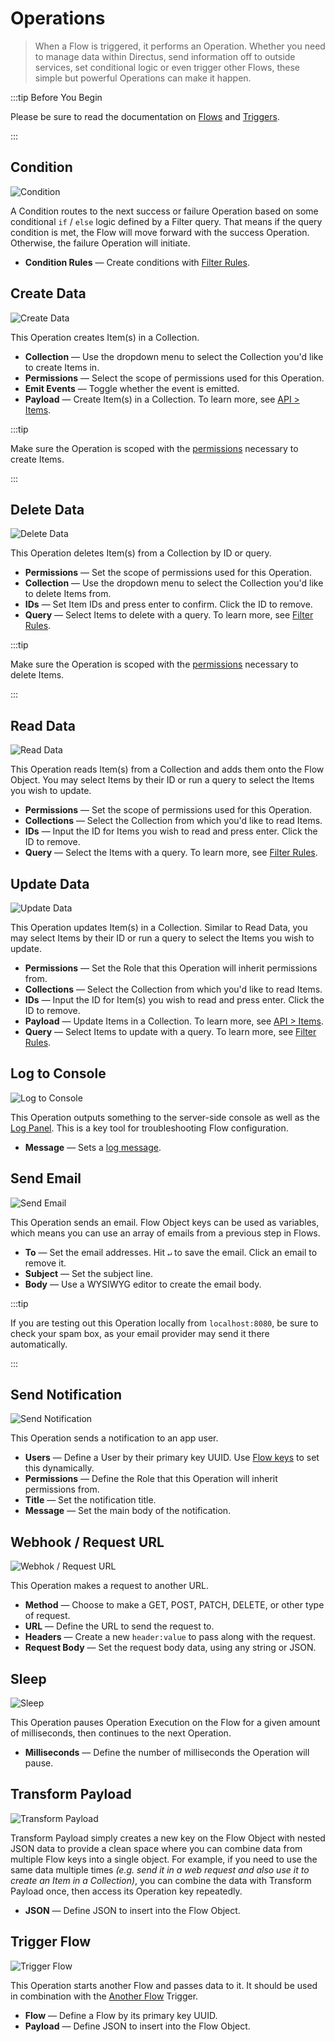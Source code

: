# Operations

> When a Flow is triggered, it performs an Operation. Whether you need to manage data within Directus, send information
> off to outside services, set conditional logic or even trigger other Flows, these simple but powerful Operations can
> make it happen.

:::tip Before You Begin

Please be sure to read the documentation on [Flows](/configuration/flows) and [Triggers](/configuration/flows/triggers).

:::

## Condition

![Condition](https://cdn.directus.io/docs/v9/configuration/flows/operations/operations-20220603A/condition-20220603A.webp)

A Condition routes to the next success or failure Operation based on some conditional `if` / `else` logic defined by a
Filter query. That means if the query condition is met, the Flow will move forward with the success Operation.
Otherwise, the failure Operation will initiate.

- **Condition Rules** — Create conditions with [Filter Rules](/reference/filter-rules).

## Create Data

![Create Data](https://cdn.directus.io/docs/v9/configuration/flows/operations/operations-20220603A/create-data-20220603A.webp)

This Operation creates Item(s) in a Collection.

- **Collection** — Use the dropdown menu to select the Collection you'd like to create Items in.
- **Permissions** — Select the scope of permissions used for this Operation.
- **Emit Events** — Toggle whether the event is emitted.
- **Payload** — Create Item(s) in a Collection. To learn more, see [API > Items](/reference/items/).

:::tip

Make sure the Operation is scoped with the [permissions](/configuration/users-roles-permissions) necessary to create
Items.

:::

## Delete Data

![Delete Data](https://cdn.directus.io/docs/v9/configuration/flows/operations/operations-20220603A/delete-data-20220603A.webp)

This Operation deletes Item(s) from a Collection by ID or query.

- **Permissions** — Set the scope of permissions used for this Operation.
- **Collection** — Use the dropdown menu to select the Collection you'd like to delete Items from.
- **IDs** — Set Item IDs and press enter to confirm. Click the ID to remove.
- **Query** — Select Items to delete with a query. To learn more, see [Filter Rules](/reference/filter-rules).

:::tip

Make sure the Operation is scoped with the [permissions](/configuration/users-roles-permissions) necessary to delete
Items.

:::

## Read Data

![Read Data](https://cdn.directus.io/docs/v9/configuration/flows/operations/operations-20220603A/read-data-20220603A.webp)

This Operation reads Item(s) from a Collection and adds them onto the Flow Object. You may select Items by their ID or
run a query to select the Items you wish to update.

- **Permissions** — Set the scope of permissions used for this Operation.
- **Collections** — Select the Collection from which you'd like to read Items.
- **IDs** — Input the ID for Items you wish to read and press enter. Click the ID to remove.
- **Query** — Select the Items with a query. To learn more, see [Filter Rules](/reference/filter-rules).

## Update Data

![Update Data](https://cdn.directus.io/docs/v9/configuration/flows/operations/operations-20220603A/update-data-20220603A.webp)

This Operation updates Item(s) in a Collection. Similar to Read Data, you may select Items by their ID or run a query to
select the Items you wish to update.

- **Permissions** — Set the Role that this Operation will inherit permissions from.
- **Collections** — Select the Collection from which you'd like to read Items.
- **IDs** — Input the ID for Item(s) you wish to read and press enter. Click the ID to remove.
- **Payload** — Update Items in a Collection. To learn more, see [API > Items](reference/items/).
- **Query** — Select Items to update with a query. To learn more, see [Filter Rules](/reference/filter-rules).

## Log to Console

![Log to Console](https://cdn.directus.io/docs/v9/configuration/flows/operations/operations-20220603A/log-to-console-20220603A.webp)

This Operation outputs something to the server-side console as well as the [Log Panel](/configuration/flows/#logs). This
is a key tool for troubleshooting Flow configuration.

- **Message** — Sets a [log message](/configuration/flows/#logs).

## Send Email

![Send Email](https://cdn.directus.io/docs/v9/configuration/flows/operations/operations-20220603A/send-email-20220603A.webp)

This Operation sends an email. Flow Object keys can be used as variables, which means you can use an array of emails
from a previous step in Flows.

- **To** — Set the email addresses. Hit `↵` to save the email. Click an email to remove it.
- **Subject** — Set the subject line.
- **Body** — Use a WYSIWYG editor to create the email body.

:::tip

If you are testing out this Operation locally from `localhost:8080`, be sure to check your spam box, as your email
provider may send it there automatically.

:::

## Send Notification

![Send Notification](https://cdn.directus.io/docs/v9/configuration/flows/operations/operations-20220603A/send-notification-20220603A.webp)

This Operation sends a notification to an app user.

- **Users** — Define a User by their primary key UUID. Use [Flow keys](/configuration/flows/flows/#the-flow-object) to
  set this dynamically.
- **Permissions** — Define the Role that this Operation will inherit permissions from.
- **Title** — Set the notification title.
- **Message** — Set the main body of the notification.

## Webhook / Request URL

![Webhok / Request URL](https://cdn.directus.io/docs/v9/configuration/flows/operations/operations-20220603A/webhook-20220603A.webp)

This Operation makes a request to another URL.

- **Method** — Choose to make a GET, POST, PATCH, DELETE, or other type of request.
- **URL** — Define the URL to send the request to.
- **Headers** — Create a new `header:value` to pass along with the request.
- **Request Body** — Set the request body data, using any string or JSON.

## Sleep

![Sleep](https://cdn.directus.io/docs/v9/configuration/flows/operations/operations-20220603A/sleep-20220603A.webp)

This Operation pauses Operation Execution on the Flow for a given amount of milliseconds, then continues to the next
Operation.

- **Milliseconds** — Define the number of milliseconds the Operation will pause.

## Transform Payload

![Transform Payload](https://cdn.directus.io/docs/v9/configuration/flows/operations/operations-20220603A/transform-payload-20220603A.webp)

Transform Payload simply creates a new key on the Flow Object with nested JSON data to provide a clean space where you
can combine data from multiple Flow keys into a single object. For example, if you need to use the same data multiple
times _(e.g. send it in a web request and also use it to create an Item in a Collection)_, you can combine the data with
Transform Payload once, then access its Operation key repeatedly.

- **JSON** — Define JSON to insert into the Flow Object.

## Trigger Flow

![Trigger Flow](https://cdn.directus.io/docs/v9/configuration/flows/operations/operations-20220603A/trigger-flow-20220603A.webp)

This Operation starts another Flow and passes data to it. It should be used in combination with the
[Another Flow](/configuration/triggers/#another-flow) Trigger.

- **Flow** — Define a Flow by its primary key UUID.
- **Payload** — Define JSON to insert into the Flow Object.
